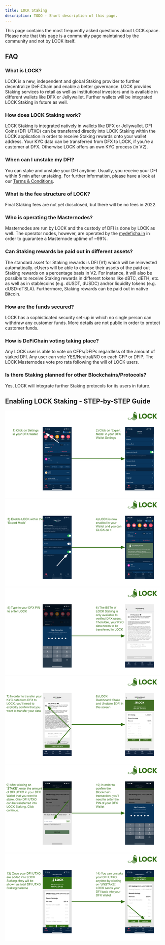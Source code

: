 ```yaml
---
title: LOCK Staking
description: TODO - Short description of this page.
---
```


This page contains the most frequently asked questions about LOCK.space. Please note that this page is a community page maintained by the community and not by LOCK itself.

## FAQ

### What is LOCK?

LOCK is a new, independent and global Staking provider to further decentralize DeFiChain and enable a better governance. LOCK provides Staking services to retail as well as institutional investors and is available in different wallets like DFX or Jellywallet. Further wallets will be integrated LOCK Staking in future as well.

### How does LOCK Staking work?

LOCK Staking is integrated natively in wallets like DFX or Jellywallet. DFI Coins (DFI UTXO) can be transferred directly into LOCK Staking within the LOCK application in order to receive Staking rewards onto your wallet address. Your KYC data can be transferred from DFX to LOCK, if you’re a customer at DFX. Otherwise LOCK offers an own KYC process (in V2).

### When can I unstake my DFI?

You can stake and unstake your DFI anytime. Usually, you receive your DFI within 5 min after unstaking. For further information, please have a look at our [Terms & Conditions](https://lock.space/terms/).

### What is the fee structure of LOCK?

Final Staking fees are not yet dicsclosed, but there will be no fees in 2022.

### Who is operating the Masternodes?

Masternodes are run by LOCK and the custody of DFI is done by LOCK as well. The operator nodes, however, are operated by the [mydeficha.in](https://mydeficha.in/en/index.php?site=masternodes) in order to guarantee a Masternode uptime of \~99%.

### Can Staking rewards be paid out in different assets?

The standard asset for Staking rewards is DFI (V1) which will be reinvested automatically. eUsers will be able to choose their assets of the paid out Staking rewards on a percentage basis in V2. For instance, it will also be possible to receive Staking rewards in different tokens like dBTC, dETH, etc. as well as in stablecoins (e.g. dUSDT, dUSDC) and/or liquidity tokens (e.g. dUSD-dTSLA). Furthermore, Staking rewards can be paid out in native Bitcoin.

### How are the funds secured?

LOCK has a sophisticated security set-up in which no single person can withdraw any customer funds. More details are not public in order to protect customer funds.

### How is DeFiChain voting taking place?

Any LOCK user is able to vote on CFPs/DFIPs regardless of the amount of staked DFI. Any user can vote YES/Neutral/NO on each CFP or DFIP. The LOCK Masternodes vote pro rata following the will of LOCK users.

### Is there Staking planned for other Blockchains/Protocols?

Yes, LOCK will integrate further Staking protocols for its users in future.

## Enabling LOCK Staking - STEP-by-STEP Guide

![](./../media/lockstaking_EN_01.png)
![](./../media/lockstaking_EN_02.png)
![](./../media/lockstaking_EN_03.png)
![](./../media/lockstaking_EN_04.png)
![](./../media/lockstaking_EN_05.png)
![](./../media/lockstaking_EN_06.png)
